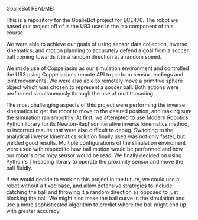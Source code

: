 GoalieBot README:

This is a repository for the GoalieBot project for ECE470. The robot we based our project off of is the UR3 used in the lab component of this course. 

We were able to achieve our goals of using sensor data collection, inverse kinematics, and motion planning to accurately defend a goal from a soccer ball coming towards it in a random direction at a random speed.

We made use of Coppeliasim as our simulation environment and controlled the UR3 using Coppeliasim's remote API to perform sensor readings and joint movements. We were also able to remotely move a primitive sphere object which was chosen to represent a soccer ball. Both actions were performed simultaneously through the use of multithreading.

The most challenging aspects of this project were performing the inverse kinematics to get the robot to move to the desired position, and making sure the simulation ran smoothly. At first, we attempted to use Modern Robotics Python library for its Newton-Raphson iterative inverse kinematics method, to incorrect results that were also difficult to debug. Switching to the analytical inverse kinematics solution finally used was not only faster, but yielded good results. Multiple configurations of the simulation enviroment were used with respect to how ball motion would be performed and how our robot's proximity sensor would be read. We finally decided on using Python's Threading library to operate the proximity sensor and move the ball fluidly.

If we would decide to work on this project in the future, we could use a robot without a fixed base, and allow defensive strategies to include catching the ball and throwing it a random direction as opposed to just blocking the ball. We might also make the ball curve in the simulation and use a more sophisticated algorithm to predict where the ball might end up with greater accuracy.




